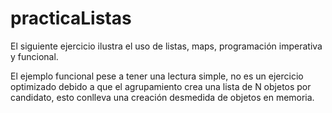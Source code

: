 # practicaListas

El siguiente ejercicio ilustra el uso de listas, maps, programación imperativa y funcional.

El ejemplo funcional pese a tener una lectura simple, no es un ejercicio optimizado debido a que el agrupamiento crea una lista de N objetos por candidato, esto conlleva una creación desmedida de objetos en memoria.
